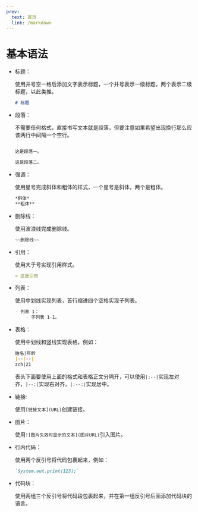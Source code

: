 ```yaml
---
prev:
  text: 首页
  link: /markdown
---
```


# 基本语法

- 标题：

    使用井号空一格后添加文字表示标题，一个井号表示一级标题，两个表示二级标题，以此类推。

    ```markdown
    # 标题

    ```

- 段落：

    不需要任何格式，直接书写文本就是段落，但要注意如果希望出现换行那么应该两行中间隔一个空行。

    ```markdown

    这是段落一。

    这是段落二。

    ```

- 强调：

    使用星号完成斜体和粗体的样式，一个星号是斜体，两个是粗体。

    ```markdown
    *斜体*
    **粗体**
    ```

- 删除线：

    使用波浪线完成删除线。

    ```markdown
    ~~删除线~~
    ```

- 引用：

    使用大于号实现引用样式。

    ```markdown
    > 这是引用
    ```

- 列表：

    使用中划线实现列表，首行缩进四个空格实现子列表。

    ```markdown
    - 列表 1：
        - 子列表 1-1。
    ```

- 表格：

    使用中划线和竖线实现表格，例如：

    ```markdown
    姓名|年龄
    |--|--|
    zch|21
    ```

    表头下面要使用上面的格式和表格正文分隔开，可以使用`|:--|`实现左对齐，`|--:|`实现右对齐，`|:--:|`实现居中。

- 链接:

    使用`[链接文本](URL)`创建链接。

- 图片：

    使用`![图片失效时显示的文本](图片URL)`引入图片。

- 行内代码：

    使用两个反引号将代码包裹起来，例如：

    ```markdown
    `System.out.print(123);`
    ```

- 代码块：

    使用两组三个反引号将代码段包裹起来，并在第一组反引号后面添加代码块的语言。
